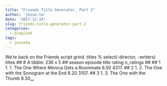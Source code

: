 ```yaml
---
title: "Friends Title Generator, Part 2"
author: 'jesse.tw'
date: '2017-12-24'
slug: friends-title-generator-part-2
categories:
  - bloglink
tags:
  - jessetw
---
```


We’re back on the Friends script grind. titles % select(-director, -writers) titles ## # A tibble: 236 x 5 ## season episode title rating n_ratings ## ## 1 1. 1. The One Where Monica Gets a Roommate 8.50 4317. ## 2 1. 2. The One with the Sonogram at the End 8.20 3107. ## 3 1. 3. The One with the Thumb 8.30[... <i class="fas fa-external-link-alt"></i>](https://jesse.tw/post/friends-title-generator-2/)

